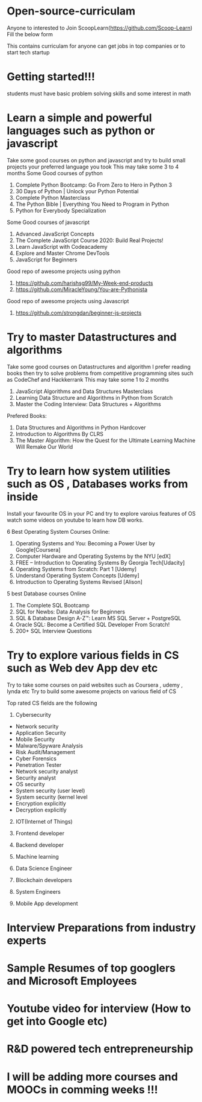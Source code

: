 
# Open-source-curriculam

Anyone to interested to Join ScoopLearn(https://github.com/Scoop-Learn) Fill the below form


This contains curriculam for anyone can get jobs in top companies or to start tech startup

# Getting started!!!

students must have basic problem solving skills and some interest in math

# Learn a simple and powerful languages such as python or javascript

Take some good courses on python and javascript and try to build small projects your preferred language you took 
This may take some 3 to 4 months
Some Good courses of python

1. Complete Python Bootcamp: Go From Zero to Hero in Python 3
2. 30 Days of Python | Unlock your Python Potential
3. Complete Python Masterclass
4. The Python Bible | Everything You Need to Program in Python
5. Python for Everybody Specialization 

Some Good courses of javascript

1. Advanced JavaScript Concepts
2. The Complete JavaScript Course 2020: Build Real Projects!
3. Learn JavaScript with Codeacademy
4. Explore and Master Chrome DevTools
5. JavaScript for Beginners

Good repo of awesome projects using python 

1. https://github.com/harishsg99/My-Week-end-products 
2. https://github.com/MiracleYoung/You-are-Pythonista


Good repo of awesome projects using Javascript

1. https://github.com/strongdan/beginner-js-projects

# Try to master Datastructures and algorithms

Take some good courses on Datastructures and algorithm I prefer reading books then try to solve problems from competitive programming sites such as CodeChef and Hackkerrank
This may take some 1 to 2 months

1. JavaScript Algorithms and Data Structures Masterclass
2. Learning Data Structure and Algorithms in Python from Scratch
3. Master the Coding Interview: Data Structures + Algorithms

Prefered Books:
1. Data Structures and Algorithms in Python Hardcover
2. Introduction to Algorithms By CLRS
3. The Master Algorithm: How the Quest for the Ultimate Learning Machine Will Remake Our World

# Try to learn how system utilities such as OS , Databases works from inside 

Install your favourite OS in your PC and try to explore varoius features of OS 
watch some videos on youtube to learn how DB works.

6 Best Operating System Courses Online:

1. Operating Systems and You: Becoming a Power User by Google[Coursera]
2. Computer Hardware and Operating Systems by the NYU [edX]
3. FREE – Introduction to Operating Systems By Georgia Tech[Udacity]
4. Operating Systems from Scratch: Part 1 [Udemy]
5. Understand Operating System Concepts [Udemy]
6.  Introduction to Operating Systems Revised [Alison]

5 best Database courses Online

1. The Complete SQL Bootcamp
2. SQL for Newbs: Data Analysis for Beginners
3. SQL & Database Design A-Z™: Learn MS SQL Server + PostgreSQL
4. Oracle SQL: Become a Certified SQL Developer From Scratch!
5. 200+ SQL Interview Questions

# Try to explore various fields in CS such as Web dev App dev etc
Try to take some courses on paid websites such as Coursera , udemy , lynda etc
Try to build some awesome projects on various field of CS

Top rated CS fields are the following 

1. Cybersecurity
  * Network security
  * Application Security
  * Mobile Security
  *  Malware/Spyware Analysis
  * Risk Audit/Management
  * Cyber Forensics
  * Penetration Tester
  * Network security analyst
  * Security analyst
  * OS security
  * System security (user level)
  * System security (kernel level
  * Encryption explicitly
  * Decryption explicitly
2. IOT(Internet of Things)

3. Frontend developer

4. Backend  developer
5. Machine learning
6. Data Science Engineer
7. Blockchain developers
8. System Engineers
9. Mobile App development

# Interview Preparations from industry experts
 
# Sample Resumes of top googlers and Microsoft Employees

# Youtube video for interview (How to get into Google etc)

# R&D powered tech entrepreneurship 

# I will be adding more courses and MOOCs in comming weeks !!!
